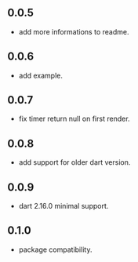 ## 0.0.5

* add more informations to readme.

## 0.0.6

* add example.

## 0.0.7

* fix timer return null on first render.

## 0.0.8

* add support for older dart version.

## 0.0.9

* dart 2.16.0 minimal support.

## 0.1.0

* package compatibility.